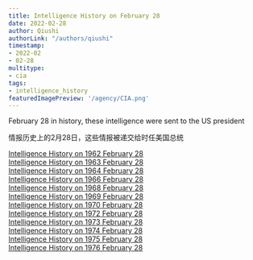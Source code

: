 ```yaml
---
title: Intelligence History on February 28
date: 2022-02-28
author: Qiushi 
authorLink: "/authors/qiushi"
timestamp: 
- 2022-02
- 02-28
multitype: 
- cia
tags: 
- intelligence_history
featuredImagePreview: '/agency/CIA.png'
---
```



February 28 in history, these intelligence were sent to the US president

情报历史上的2月28日，这些情报被递交给时任美国总统

<!--more-->







[Intelligence History on 1962 February 28](/dailybrief/1962-02-28)   
[Intelligence History on 1963 February 28](/dailybrief/1963-02-28)   
[Intelligence History on 1964 February 28](/dailybrief/1964-02-28)   
[Intelligence History on 1966 February 28](/dailybrief/1966-02-28)   
[Intelligence History on 1968 February 28](/dailybrief/1968-02-28)   
[Intelligence History on 1969 February 28](/dailybrief/1969-02-28)   
[Intelligence History on 1970 February 28](/dailybrief/1970-02-28)   
[Intelligence History on 1972 February 28](/dailybrief/1972-02-28)   
[Intelligence History on 1973 February 28](/dailybrief/1973-02-28)   
[Intelligence History on 1974 February 28](/dailybrief/1974-02-28)   
[Intelligence History on 1975 February 28](/dailybrief/1975-02-28)   
[Intelligence History on 1976 February 28](/dailybrief/1976-02-28)   
